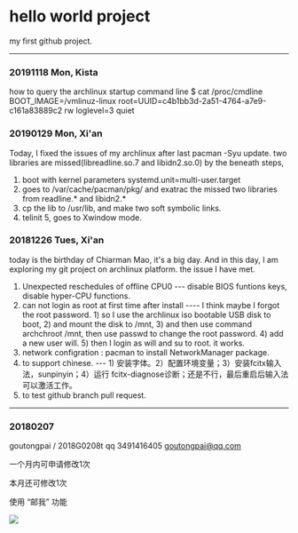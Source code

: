 
# hello world project

   my first github project.

---
### 20191118 Mon, Kista
   how to query the archlinux startup command line
$ cat /proc/cmdline
BOOT_IMAGE=/vmlinuz-linux root=UUID=c4b1bb3d-2a51-4764-a7e9-c161a83889c2 rw loglevel=3 quiet


### 20190129 Mon, Xi'an
   Today, I fixed the issues of my archlinux after last pacman -Syu update.
   two libraries are missed(libreadline.so.7 and libidn2.so.0) by the beneath steps,
   1. boot with kernel parameters systemd.unit=multi-user.target
   2. goes to /var/cache/pacman/pkg/ and exatrac the missed two libraries from readline.* and libidn2.*
   3. cp the lib to /usr/lib, and make two soft symbolic links.
   4. telinit 5, goes to Xwindow mode.
   



### 20181226 Tues, Xi'an

today is the birthday of Chiarman Mao, it's a big day. And in this day, I am exploring my git project on archlinux platform.
the issue I have met.
1. Unexpected reschedules of offline CPU0 --- disable BIOS funtions keys, disable hyper-CPU functions.
2. can not login as root at first time after install ---- I think maybe I forgot the root password. 1) so I use the archlinux iso bootable USB disk to boot, 2) and mount the disk to /mnt,  3) and then use command archchroot /mnt, then use passwd to change the root password. 4) add a new user will. 5) then I login as will and su to root. it works.
3. network configration : pacman to install NetworkManager package.
4. to support chinese. --- 1) 安装字体。2）配置环境变量；3）安装fcitx输入法，sunpinyin；4）运行 fcitx-diagnose诊断；还是不行，最后重启后输入法可以激活工作。
5. to test github branch pull request.

---
### 20180207 ### 


goutongpai / 2018G0208t
qq 3491416405
goutongpai@qq.com
	

一个月内可申请修改1次

本月还可修改1次


使用 “邮我” 功能

<a target="_blank" href="http://mail.qq.com/cgi-bin/qm_share?t=qm_mailme&email=ya6mvL2mp665qKCJuLjnqqak" style="text-decoration:none;"><img src="http://rescdn.qqmail.com/zh_CN/htmledition/images/function/qm_open/ico_mailme_02.png"/></a>
